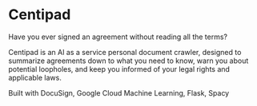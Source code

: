 # Centipad

Have you ever signed an agreement without reading all the terms?

Centipad is an AI as a service personal document crawler, designed to summarize agreements down to what you need to know, warn you about potential loopholes, and keep you informed of your legal rights and applicable laws.

Built with DocuSign, Google Cloud Machine Learning, Flask, Spacy
